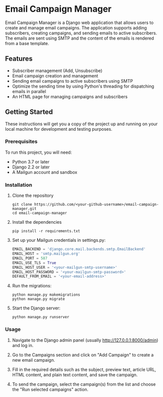 # Email Campaign Manager

Email Campaign Manager is a Django web application that allows users to create and manage email campaigns. The application supports adding subscribers, creating campaigns, and sending emails to active subscribers. The emails are sent using SMTP and the content of the emails is rendered from a base template.

## Features

- Subscriber management (Add, Unsubscribe)
- Email campaign creation and management
- Sending email campaigns to active subscribers using SMTP
- Optimize the sending time by using Python's threading for dispatching emails in parallel
- An HTML page for managing campaigns and subscribers

## Getting Started

These instructions will get you a copy of the project up and running on your local machine for development and testing purposes.

### Prerequisites

To run this project, you will need:

- Python 3.7 or later
- Django 2.2 or later
- A Mailgun account and sandbox

### Installation

1. Clone the repository
    ```
    git clone https://github.com/<your-github-username>/email-campaign-manager.git
    cd email-campaign-manager
    ```

2. Install the dependencies
    ```
    pip install -r requirements.txt
    ```

3. Set up your Mailgun credentials in settings.py:
    ```python
    EMAIL_BACKEND = 'django.core.mail.backends.smtp.EmailBackend'
    EMAIL_HOST = 'smtp.mailgun.org'
    EMAIL_PORT = 587
    EMAIL_USE_TLS = True
    EMAIL_HOST_USER = '<your-mailgun-smtp-username>'
    EMAIL_HOST_PASSWORD = '<your-mailgun-smtp-password>'
    DEFAULT_FROM_EMAIL = '<your-email-address>'
    ```

4. Run the migrations:
    ```
    python manage.py makemigrations
    python manage.py migrate
    ```

5. Start the Django server:
    ```
    python manage.py runserver
    ```

### Usage

1. Navigate to the Django admin panel (usually http://127.0.0.1:8000/admin) and log in.

2. Go to the Campaigns section and click on "Add Campaign" to create a new email campaign.

3. Fill in the required details such as the subject, preview text, article URL, HTML content, and plain text content, and save the campaign.

4. To send the campaign, select the campaign(s) from the list and choose the "Run selected campaigns" action.


